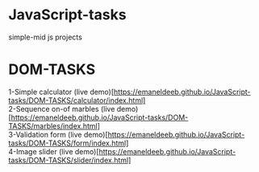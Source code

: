 # JavaScript-tasks
simple-mid js projects
# DOM-TASKS
1-Simple calculator   (live demo)[https://emaneldeeb.github.io/JavaScript-tasks/DOM-TASKS/calculator/index.html]    
2-Sequence on-of marbles  (live demo)[https://emaneldeeb.github.io/JavaScript-tasks/DOM-TASKS/marbles/index.html]       
3-Validation form   (live demo)[https://emaneldeeb.github.io/JavaScript-tasks/DOM-TASKS/form/index.html]       
4-Image slider  (live demo)[https://emaneldeeb.github.io/JavaScript-tasks/DOM-TASKS/slider/index.html]      
